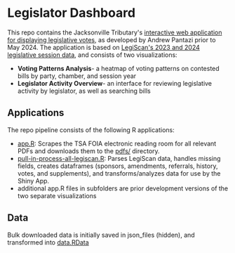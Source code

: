 # Legislator Dashboard

This repo contains the Jacksonville Tributary's [interactive web application for displaying legislative votes](https://shiny.jaxtrib.org/), as developed by Andrew Pantazi prior to May 2024. The application is based on [LegiScan's 2023 and 2024 legislative session data](https://legiscan.com/FL/datasets), and consists of two visualizations:
* **Voting Patterns Analysis**- a heatmap of voting patterns on contested bills by party, chamber, and session year
* **Legislator Activity Overview**- an interface for reviewing legislative activity by legislator, as well as searching bills


## Applications

The repo pipeline consists of the following R applications:

- [app.R](app.R): Scrapes the TSA FOIA electronic reading room for all relevant PDFs and downloads them to the [pdfs/](pdfs/) directory.
- [pull-in-process-all-legiscan.R](pull-in-process-all-legiscan.R): Parses LegiScan data, handles missing fields, creates dataframes (sponsors, amendments, referrals, history, votes, and supplements), and transforms/analyzes data for use by the Shiny App.
- additional app.R files in subfolders are prior development versions of the two separate visualizations

## Data
Bulk downloaded data is initially saved in json_files (hidden), and transformed into [data.RData](data.RData)